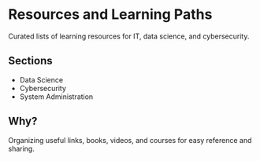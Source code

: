 # Resources and Learning Paths

Curated lists of learning resources for IT, data science, and cybersecurity.

## Sections
- Data Science
- Cybersecurity
- System Administration

## Why?
Organizing useful links, books, videos, and courses for easy reference and sharing.
